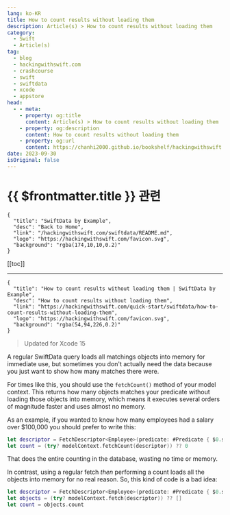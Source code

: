 ```yaml
---
lang: ko-KR
title: How to count results without loading them
description: Article(s) > How to count results without loading them
category:
  - Swift
  - Article(s)
tag: 
  - blog
  - hackingwithswift.com
  - crashcourse
  - swift
  - swiftdata
  - xcode
  - appstore
head:
  - - meta:
    - property: og:title
      content: Article(s) > How to count results without loading them
    - property: og:description
      content: How to count results without loading them
    - property: og:url
      content: https://chanhi2000.github.io/bookshelf/hackingwithswift.com/swiftdata/how-to-count-results-without-loading-them.html
date: 2023-09-30
isOriginal: false
---
```


# {{ $frontmatter.title }} 관련

```component VPCard
{
  "title": "SwiftData by Example",
  "desc": "Back to Home",
  "link": "/hackingwithswift.com/swiftdata/README.md",
  "logo": "https://hackingwithswift.com/favicon.svg",
  "background": "rgba(174,10,10,0.2)"
}
```

[[toc]]

---

```component VPCard
{
  "title": "How to count results without loading them | SwiftData by Example",
  "desc": "How to count results without loading them",
  "link": "https://hackingwithswift.com/quick-start/swiftdata/how-to-count-results-without-loading-them", 
  "logo": "https://hackingwithswift.com/favicon.svg",
  "background": "rgba(54,94,226,0.2)"
}
```

> Updated for Xcode 15

A regular SwiftData query loads all matchings objects into memory for immediate use, but sometimes you don't actually need the data because you just want to show how many matches there were.

For times like this, you should use the `fetchCount()` method of your model context. This returns how many objects matches your predicate without loading those objects into memory, which means it executes several orders of magnitude faster and uses almost no memory.

As an example, if you wanted to know how many employees had a salary over $100,000 you should prefer to write this:

```swift
let descriptor = FetchDescriptor<Employee>(predicate: #Predicate { $0.salary > 100_000 })
let count = (try? modelContext.fetchCount(descriptor)) ?? 0
```

That does the entire counting in the database, wasting no time or memory.

In contrast, using a regular fetch *then* performing a count loads all the objects into memory for no real reason. So, this kind of code is a bad idea:

```swift
let descriptor = FetchDescriptor<Employee>(predicate: #Predicate { $0.salary > 100_000 })
let objects = (try? modelContext.fetch(descriptor)) ?? []
let count = objects.count
```

